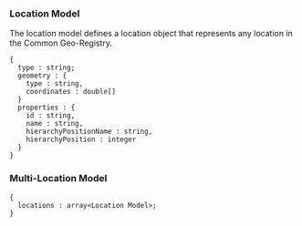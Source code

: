 ### Location Model
The location model defines a location object that represents any location in the Common Geo-Registry.

```
{
  type : string;
  geometry : {
    type : string,
    coordinates : double[]
  }
  properties : {
    id : string,
    name : string,
    hierarchyPositionName : string,
    hierarchyPosition : integer
  }
}

```

### Multi-Location Model

```
{
  locations : array<Location Model>;
} 

```
